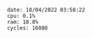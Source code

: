 

                date: 18/04/2022 03:58:22
                cpu: 0.1%
                ram: 18.8%
                cycles: 16080

                         